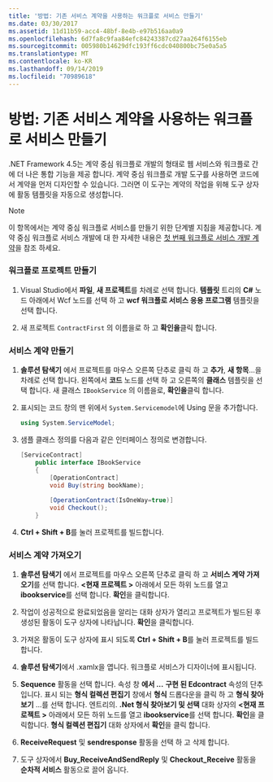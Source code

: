 ```yaml
---
title: '방법: 기존 서비스 계약을 사용하는 워크플로 서비스 만들기'
ms.date: 03/30/2017
ms.assetid: 11d11b59-acc4-48bf-8e4b-e97b516aa0a9
ms.openlocfilehash: 6d7fa8c9faa84efc84243387cd27aa264f6155eb
ms.sourcegitcommit: 005980b14629dfc193ff6cdc040800bc75e0a5a5
ms.translationtype: MT
ms.contentlocale: ko-KR
ms.lasthandoff: 09/14/2019
ms.locfileid: "70989618"
---
```

# <a name="how-to-create-a-workflow-service-that-consumes-an-existing-service-contract"></a>방법: 기존 서비스 계약을 사용하는 워크플로 서비스 만들기
.NET Framework 4.5는 계약 중심 워크플로 개발의 형태로 웹 서비스와 워크플로 간에 더 나은 통합 기능을 제공 합니다. 계약 중심 워크플로 개발 도구를 사용하면 코드에서 계약을 먼저 디자인할 수 있습니다. 그러면 이 도구는 계약의 작업을 위해 도구 상자에 활동 템플릿을 자동으로 생성합니다.  
  
> [!NOTE]
> 이 항목에서는 계약 중심 워크플로 서비스를 만들기 위한 단계별 지침을 제공합니다. 계약 중심 워크플로 서비스 개발에 대 한 자세한 내용은 [첫 번째 워크플로 서비스 개발 계약](contract-first-workflow-service-development.md)을 참조 하세요.  
  
### <a name="creating-the-workflow-project"></a>워크플로 프로젝트 만들기  
  
1. Visual Studio에서 **파일**, **새 프로젝트**를 차례로 선택 합니다. **템플릿** 트리의 **C#** 노드 아래에서 Wcf 노드를 선택 하 고 **wcf 워크플로 서비스 응용 프로그램** 템플릿을 선택 합니다.  
  
2. 새 프로젝트 `ContractFirst` 의 이름을로 하 고 **확인을**클릭 합니다.  
  
### <a name="creating-the-service-contract"></a>서비스 계약 만들기  
  
1. **솔루션 탐색기** 에서 프로젝트를 마우스 오른쪽 단추로 클릭 하 고 **추가**, **새 항목**...을 차례로 선택 합니다. 왼쪽에서 **코드** 노드를 선택 하 고 오른쪽의 **클래스** 템플릿을 선택 합니다. 새 클래스 `IBookService` 의 이름을로, **확인을**클릭 합니다.  
  
2. 표시되는 코드 창의 맨 위에서 `System.Servicemodel`에 Using 문을 추가합니다.  
  
    ```csharp  
    using System.ServiceModel;  
    ```  
  
3. 샘플 클래스 정의를 다음과 같은 인터페이스 정의로 변경합니다.  
  
    ```csharp  
    [ServiceContract]  
        public interface IBookService  
        {  
            [OperationContract]  
            void Buy(string bookName);  
  
            [OperationContract(IsOneWay=true)]  
            void Checkout();  
        }  
    ```  
  
4. **Ctrl + Shift + B**를 눌러 프로젝트를 빌드합니다.  
  
### <a name="importing-the-service-contract"></a>서비스 계약 가져오기  
  
1. **솔루션 탐색기** 에서 프로젝트를 마우스 오른쪽 단추로 클릭 하 고 **서비스 계약 가져오기**를 선택 합니다. **\<현재 프로젝트 >** 아래에서 모든 하위 노드를 열고 **ibookservice**를 선택 합니다. **확인**을 클릭합니다.  
  
2. 작업이 성공적으로 완료되었음을 알리는 대화 상자가 열리고 프로젝트가 빌드된 후 생성된 활동이 도구 상자에 나타납니다. **확인**을 클릭합니다.  
  
3. 가져온 활동이 도구 상자에 표시 되도록 **Ctrl + Shift + B**를 눌러 프로젝트를 빌드합니다.  
  
4. **솔루션 탐색기**에서 .xamlx을 엽니다. 워크플로 서비스가 디자이너에 표시됩니다.  
  
5. **Sequence** 활동을 선택 합니다. 속성 창 **에서 ...** **구현 된 Edcontract** 속성의 단추입니다. 표시 되는 **형식 컬렉션 편집기** 창에서 **형식** 드롭다운을 클릭 하 고 **형식 찾아보기** ...를 선택 합니다. 엔트리의. **.Net 형식 찾아보기 및 선택** 대화 상자의  **\<현재 프로젝트 >** 아래에서 모든 하위 노드를 열고 **ibookservice**를 선택 합니다. **확인**을 클릭합니다. **형식 컬렉션 편집기** 대화 상자에서 **확인**을 클릭 합니다.  
  
6. **ReceiveRequest** 및 **sendresponse** 활동을 선택 하 고 삭제 합니다.  
  
7. 도구 상자에서 **Buy_ReceiveAndSendReply** 및 **Checkout_Receive** 활동을 **순차적 서비스** 활동으로 끌어 옵니다.
